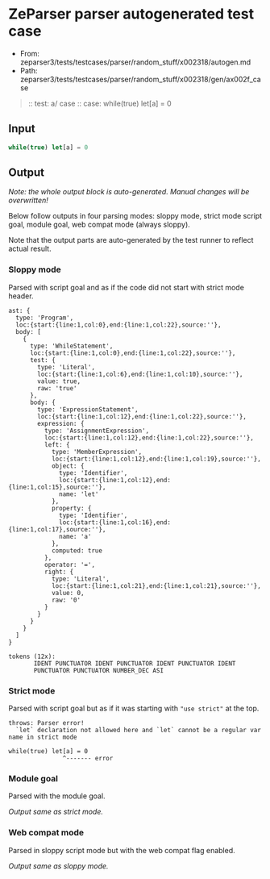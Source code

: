 # ZeParser parser autogenerated test case

- From: zeparser3/tests/testcases/parser/random_stuff/x002318/autogen.md
- Path: zeparser3/tests/testcases/parser/random_stuff/x002318/gen/ax002f_case

> :: test: a/ case
> :: case: while(true) let[a] = 0

## Input


`````js
while(true) let[a] = 0
`````

## Output

_Note: the whole output block is auto-generated. Manual changes will be overwritten!_

Below follow outputs in four parsing modes: sloppy mode, strict mode script goal, module goal, web compat mode (always sloppy).

Note that the output parts are auto-generated by the test runner to reflect actual result.

### Sloppy mode

Parsed with script goal and as if the code did not start with strict mode header.

`````
ast: {
  type: 'Program',
  loc:{start:{line:1,col:0},end:{line:1,col:22},source:''},
  body: [
    {
      type: 'WhileStatement',
      loc:{start:{line:1,col:0},end:{line:1,col:22},source:''},
      test: {
        type: 'Literal',
        loc:{start:{line:1,col:6},end:{line:1,col:10},source:''},
        value: true,
        raw: 'true'
      },
      body: {
        type: 'ExpressionStatement',
        loc:{start:{line:1,col:12},end:{line:1,col:22},source:''},
        expression: {
          type: 'AssignmentExpression',
          loc:{start:{line:1,col:12},end:{line:1,col:22},source:''},
          left: {
            type: 'MemberExpression',
            loc:{start:{line:1,col:12},end:{line:1,col:19},source:''},
            object: {
              type: 'Identifier',
              loc:{start:{line:1,col:12},end:{line:1,col:15},source:''},
              name: 'let'
            },
            property: {
              type: 'Identifier',
              loc:{start:{line:1,col:16},end:{line:1,col:17},source:''},
              name: 'a'
            },
            computed: true
          },
          operator: '=',
          right: {
            type: 'Literal',
            loc:{start:{line:1,col:21},end:{line:1,col:21},source:''},
            value: 0,
            raw: '0'
          }
        }
      }
    }
  ]
}

tokens (12x):
       IDENT PUNCTUATOR IDENT PUNCTUATOR IDENT PUNCTUATOR IDENT
       PUNCTUATOR PUNCTUATOR NUMBER_DEC ASI
`````

### Strict mode

Parsed with script goal but as if it was starting with `"use strict"` at the top.

`````
throws: Parser error!
  `let` declaration not allowed here and `let` cannot be a regular var name in strict mode

while(true) let[a] = 0
               ^------- error
`````


### Module goal

Parsed with the module goal.

_Output same as strict mode._

### Web compat mode

Parsed in sloppy script mode but with the web compat flag enabled.

_Output same as sloppy mode._
